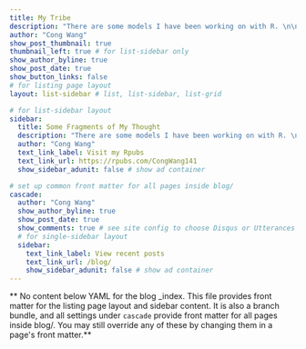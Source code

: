 ```yaml
---
title: My Tribe
description: "There are some models I have been working on with R. \n\nCheck Also some thoughts from my daily life. \n"
author: "Cong Wang"
show_post_thumbnail: true
thumbnail_left: true # for list-sidebar only
show_author_byline: true
show_post_date: true
show_button_links: false
# for listing page layout
layout: list-sidebar # list, list-sidebar, list-grid

# for list-sidebar layout
sidebar: 
  title: Some Fragments of My Thought
  description: "There are some models I have been working on with R. \n\nCheck Also some thoughts from my daily life. \n"
  author: "Cong Wang"
  text_link_label: Visit my Rpubs
  text_link_url: https://rpubs.com/CongWang141
  show_sidebar_adunit: false # show ad container

# set up common front matter for all pages inside blog/
cascade:
  author: "Cong Wang"
  show_author_byline: true
  show_post_date: true
  show_comments: true # see site config to choose Disqus or Utterances
  # for single-sidebar layout
  sidebar:
    text_link_label: View recent posts
    text_link_url: /blog/
    show_sidebar_adunit: false # show ad container
---
```


** No content below YAML for the blog _index. This file provides front matter for the listing page layout and sidebar content. It is also a branch bundle, and all settings under `cascade` provide front matter for all pages inside blog/. You may still override any of these by changing them in a page's front matter.**
